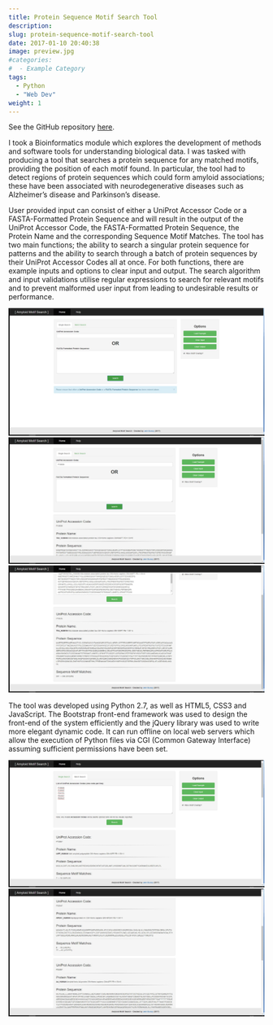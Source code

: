 ```yaml
---
title: Protein Sequence Motif Search Tool
description: 
slug: protein-sequence-motif-search-tool
date: 2017-01-10 20:40:38
image: preview.jpg
#categories:
#  - Example Category
tags:
  - Python
  - "Web Dev"
weight: 1
---
```


See the GitHub repository [here](https://github.com/jemgunay/amyloid-motif).

I took a Bioinformatics module which explores the development of methods and software tools for understanding biological
data. I was tasked with producing a tool that searches a protein sequence for any matched motifs, providing the position
of each motif found. In particular, the tool had to detect regions of protein sequences which could form amyloid
associations; these have been associated with neurodegenerative diseases such as Alzheimer’s disease and Parkinson’s
disease.

User provided input can consist of either a UniProt Accessor Code or a FASTA-Formatted Protein Sequence and will result
in the output of the UniProt Accessor Code, the FASTA-Formatted Protein Sequence, the Protein Name and the corresponding
Sequence Motif Matches. The tool has two main functions; the ability to search a singular protein sequence for patterns
and the ability to search through a batch of protein sequences by their UniProt Accessor Codes all at once. For both
functions, there are example inputs and options to clear input and output. The search algorithm and input validations
utilise regular expressions to search for relevant motifs and to prevent malformed user input from leading to
undesirable results or performance.

![Single Search feature with empty input fields](frame.jpg) ![Single Search feature performed using a UniProt Accession Code](frame2.jpg) ![Single Search feature performed using a FASTA-formatted Protein Sequence](frame3.jpg)

The tool was developed using Python 2.7, as well as HTML5, CSS3 and JavaScript. The Bootstrap front-end framework was
used to design the front-end of the system efficiently and the jQuery library was used to write more elegant dynamic
code. It can run offline on local web servers which allow the execution of Python files via CGI (Common Gateway
Interface) assuming sufficient permissions have been set.

![Batch Search feature performed using a UniProt Accession Code](frame4.jpg) ![Batch Search results output](frame5.jpg)